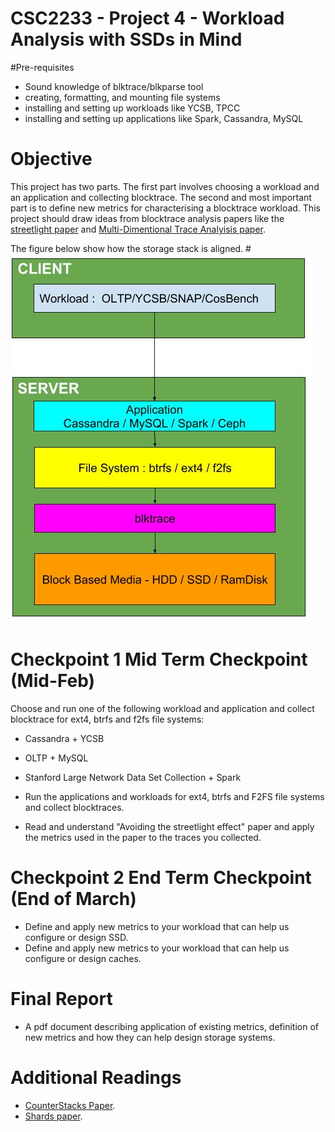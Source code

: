 # CSC2233 - Project 4 - Workload Analysis with SSDs in Mind

#Pre-requisites

- Sound knowledge of blktrace/blkparse tool
- creating, formatting, and mounting file systems
- installing and setting up workloads like YCSB, TPCC
- installing and setting up applications like Spark, Cassandra, MySQL

# Objective

This project has two parts. The first part involves choosing a workload and an application and collecting blocktrace. The second and most important part is to define new metrics for characterising a blocktrace workload. This project should draw ideas from blocktrace analysis papers like the [streetlight paper](https://www.usenix.org/system/files/conference/hotstorage16/hotstorage16_yadgar.pdf) and [Multi-Dimentional Trace Analyisis paper](http://delivery.acm.org/10.1145/2050000/2043562/p43-chen.pdf?ip=128.100.3.15&id=2043562&acc=ACTIVE%20SERVICE&key=FD0067F557510FFB%2E148C9AE997532579%2E4D4702B0C3E38B35%2E4D4702B0C3E38B35&__acm__=1549578522_01854db7500e462cfc191a95e2a9aec7).

The figure below show how the storage stack is aligned.
#![](arch.jpg)

# Checkpoint 1 Mid Term Checkpoint (Mid-Feb)

Choose and run one of the following workload and application and collect blocktrace for ext4, btrfs and f2fs file systems:

- Cassandra + YCSB
- OLTP + MySQL
- Stanford Large Network Data Set Collection + Spark

- Run the applications and workloads for ext4, btrfs and F2FS file systems and collect blocktraces.
- Read and understand "Avoiding the streetlight effect" paper and apply the metrics used in the paper to the traces you collected.

# Checkpoint 2 End Term Checkpoint (End of March)

- Define and apply new metrics to your workload that can help us configure or design SSD.
- Define and apply new metrics to your workload that can help us configure or design caches.

# Final Report

- A pdf document describing application of existing metrics, definition of new metrics and how they can help design storage systems.

# Additional Readings

- [CounterStacks Paper](https://www.usenix.org/node/186182).
- [Shards paper](https://www.usenix.org/system/files/conference/fast15/fast15-paper-waldspurger.pdf).
